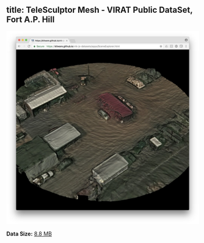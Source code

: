 title: TeleSculptor Mesh - VIRAT Public DataSet, Fort A.P. Hill
---

[![Visualization](./scene/hill.jpg)](/vtk-js-datasets/apps/SceneExplorer.html?fileURL=/vtk-js-datasets/data/vtkjs/TeleSculptor-APHill.vtkjs)

__Data Size:__ [8.8 MB](/vtk-js-datasets/data/vtkjs/TeleSculptor-APHill.vtkjs)

